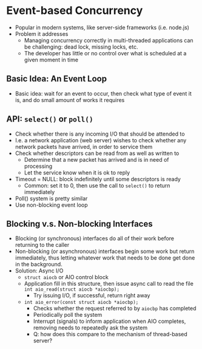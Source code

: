 # Event-based Concurrency

- Popular in modern systems, like server-side frameworks (i.e. node.js)
- Problem it addresses
    - Managing concurrency correctly in multi-threaded applications can be challenging: dead lock, missing locks, etc.
    - The developer has little or no control over what is scheduled at a given moment in time

## Basic Idea: An Event Loop

- Basic idea: wait for an event to occur, then check what type of event it is, and do small amount of works it requires

## API: `select()` or `poll()`

- Check whether there is any incoming I/O that should be attended to
- I.e. a network application (web server) wishes to check whether any network packets have arrived, in order to service them
- Check whether descriptors can be read from as well as written to
    - Determine that a new packet has arrived and is in need of processing
    - Let the service know when it is ok to reply
- Timeout = NULL: block indefinitely until some descriptors is ready
    - Common: set it to 0, then use the call to `select()` to return immediately
- Poll() system is pretty similar
- Use non-blocking event loop

## Blocking v.s. Non-blocking Interfaces
- Blocking (or synchronous) interfaces do all of their work before returning to the caller
- Non-blocking (or asynchronous) interfaces begin some work but return immediately, thus letting whatever work that needs to be done get done in the background.
- Solution: Async I/O
    - `struct aiocb` or AIO control block
    - Application fill in this structure, then issue async call to read the file `int aio_read(struct aiocb *aiocbp);`
        - Try issuing I/O, if successful, return right away
    - `int aio_error(const struct aiocb *aiocbp);`
        - Checks whether the request referred to by `aiocbp` has completed
        - Periodically poll the system
        - Interrupt (signals) to inform application when AIO completes, removing needs to repeatedly ask the system
        - Q: how does this compare to the mechanism of thread-based server?

